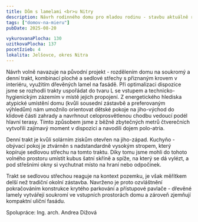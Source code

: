 ```yaml
---
title: Dům s lamelami <br>u Nitry
description: Návrh rodinného domu pro mladou rodinu - stavbu aktuálně realizují částečně svépomocí. Klienti nás oslovili s hotovým projektem pro stavební povolení, který ale výrazně nesplňoval požadavky na rozpočet a nezohledňoval energetiku v návrhu stavebních konstrukcí. Po analýze jsme se dohodli, že se společně vrátíme o krok zpět a nově jsme zadefinovali materiály i architekturu domu. Po optimalizaci dispozice a přetvoření klíčových prvků návrhu do jednodušší podoby jsme velikost domu ze 170 m<sup>2</sup> vytápěné podlahové plochy zmenšili na 130 m<sup>2</sup> a navzdory rozpočtovým limitům vytvořili zajímavé bydlení s vlastní identitou.
tags: ["domov-na-mieru"]
pubDate: 2025-08-20

vykurovanaPlocha: 130
uzitkovaPlocha: 137
pocetIzieb: 4
lokalita: Jelšovce, okres Nitra
---
```



Návrh volně navazuje na původní projekt - rozdělením domu na soukromý a denní trakt, kombinací ploché a sedlové střechy s přiznaným krovem v interiéru, využitím dřevěných lamel na fasádě. Při optimalizaci dispozice jsme se rozhodli trakty uspořádat do tvaru L se vstupem a technicko-hygienickým zázemím v místě jejich propojení. Z energetického hlediska atypické umístění domu (kvůli sousední zástavbě a preferovaným výhledům) nám umožnilo orientovat dětské pokoje na jiho-východ do klidové části zahrady a navrhnout celoprosvětlenou chodbu vedoucí podél hlavní terasy. Tímto způsobem jsme z běžně zbytečných metrů čtverečních vytvořili zajímavý moment v dispozici a navodili dojem polo-atria.

Denní trakt je kvůli solárním ziskům otevřen na jiho-západ. Kuchyňo - obývací pokoj je ztvárněn s nadstandardně vysokým stropem, který kopíruje sedlovou střechu na tomto traktu. Díky tomu jsme mohli do tohoto volného prostoru umístit kubus šatní skříně a spíže, na který se dá vylézt, a pod střešními okny si vychutnat místo na hraní nebo odpočinek.

Trakt se sedlovou střechou reaguje na kontext pozemku, je však měřítkem delší než tradiční okolní zástavba. Navrženo je proto ozvláštnění pokračováním konstrukce krytého parkování a přístupové pavlače - dřevěné lamely vytvářejí soukromí ve vstupních prostorách domu a zároveň zjemňují kompaktní uliční fasádu.

Spolupráce: Ing. arch. Andrea Dižová